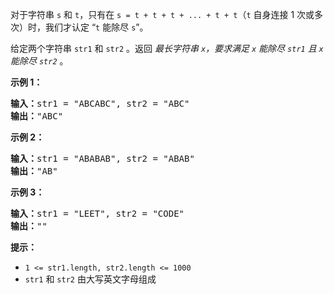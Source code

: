 对于字符串 `s` 和 `t`，只有在 `s = t + t + t + ... + t + t`（`t` 自身连接 1 次或多次）时，我们才认定 “`t` 能除尽 `s`”。

给定两个字符串 `str1` 和 `str2` 。返回 *最长字符串 `x`，要求满足 `x` 能除尽 `str1` 且 `x` 能除尽 `str2`* 。

**示例 1：**

<pre><strong>输入：</strong>str1 = "ABCABC", str2 = "ABC"
<strong>输出：</strong>"ABC"
</pre>

**示例 2：**

<pre><strong>输入：</strong>str1 = "ABABAB", str2 = "ABAB"
<strong>输出：</strong>"AB"
</pre>

**示例 3：**

<pre><strong>输入：</strong>str1 = "LEET", str2 = "CODE"
<strong>输出：</strong>""
</pre>

**提示：**

* `1 <= str1.length, str2.length <= 1000`
* `str1` 和 `str2` 由大写英文字母组成
